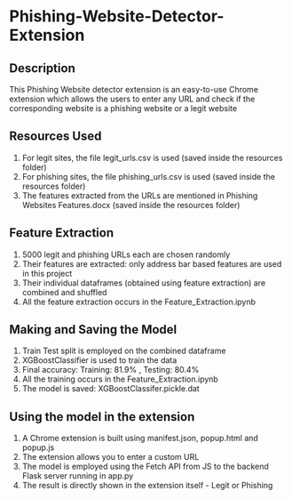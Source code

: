 # Phishing-Website-Detector-Extension 

## Description

This Phishing Website detector extension is an easy-to-use Chrome extension which allows the users to enter any URL and check if the corresponding website is a phishing website or a legit website

## Resources Used

1. For legit sites, the file legit_urls.csv is used (saved inside the resources folder)
2. For phishing sites, the file phishing_urls.csv is used (saved inside the resources folder)
3. The features extracted from the URLs are mentioned in Phishing Websites Features.docx (saved inside the resources folder)

## Feature Extraction

1. 5000 legit and phishing URLs each are chosen randomly
2. Their features are extracted: only address bar based features are used in this project
3. Their individual dataframes (obtained using feature extraction) are combined and shuffled
4. All the feature extraction occurs in the Feature_Extraction.ipynb

## Making and Saving the Model

1. Train Test split is employed on the combined dataframe
2. XGBoostClassifier is used to train the data
3. Final accuracy: Training: 81.9% , Testing: 80.4%
4. All the training occurs in the Feature_Extraction.ipynb
5. The model is saved: XGBoostClassifer.pickle.dat

## Using the model in the extension

1. A Chrome extension is built using manifest.json, popup.html and popup.js
2. The extension allows you to enter a custom URL
3. The model is employed using the Fetch API from JS to the backend Flask server running in app.py
4. The result is directly shown in the extension itself - Legit or Phishing
